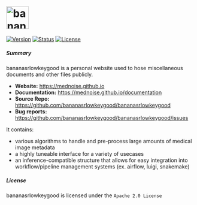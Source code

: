 # <img alt="bananas" src="https://bananasrlowkeygood.github.io/_static/logo.png" height="60">

[![Version](https://img.shields.io/badge/version-v3.14.15-blueviolet?style=flat-square)](https://bananasrlowkeygood.github.io)
[![Status](https://img.shields.io/badge/banana%20status-lowkey%20good-yellow?style=flat-square)](https://bananasrlowkeygood.github.io)
[![License](https://img.shields.io/github/license/mednoise/mednoise?color=red&label=license&style=flat-square)](https://bananasrlowkeygood.github.io/blob/main/LICENSE)

##### Summary 

bananasrlowkeygood is a personal website used to hose miscellaneous documents and other files publicly. 

- **Website:** https://mednoise.github.io
- **Documentation:** https://mednoise.github.io/documentation
- **Source Repo:** https://github.com/bananasrlowkeygood/bananasrlowkeygood
- **Bug reports:** https://github.com/bananasrlowkeygood/bananasrlowkeygood/issues

It contains:
- various algorithms to handle and pre-process large amounts of medical image metadata
- a highly tuneable interface for a variety of  usecases
- an inference-compatible structure that allows for easy integration into workflow/pipeline management systems (ex. airflow, luigi, snakemake)

##### License

bananasrlowkeygood is licensed under the `Apache 2.0 License`

